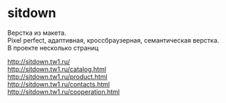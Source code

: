 # sitdown
Верстка из макета.<br>
Pixel perfect, адаптивная, кроссбраузерная, семантическая верстка.<br>
В проекте несколько страниц<br>

http://sitdown.tw1.ru/ <br>
http://sitdown.tw1.ru/catalog.html <br>
http://sitdown.tw1.ru/product.html <br>
http://sitdown.tw1.ru/contacts.html <br>
http://sitdown.tw1.ru/cooperation.html <br>
